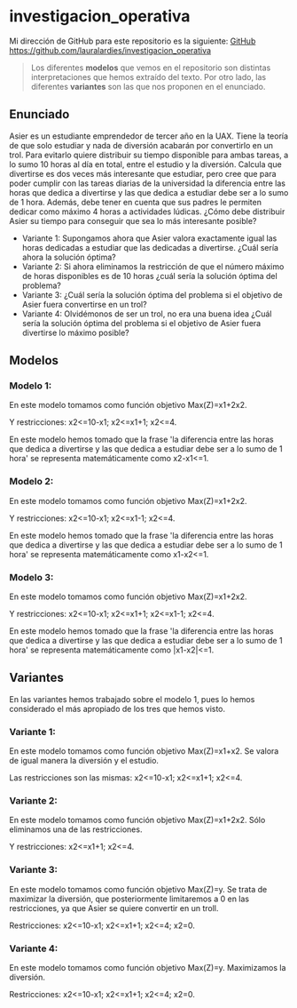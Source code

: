 # investigacion_operativa

Mi dirección de GitHub para este repositorio es la siguiente: [GitHub](https://github.com/lauralardies/investigacion_operativa)
https://github.com/lauralardies/investigacion_operativa

> Los diferentes **modelos** que vemos en el repositorio son distintas interpretaciones que hemos extraído del texto. Por otro lado, las diferentes **variantes** son las que nos proponen en el enunciado.

## Enunciado 
Asier es un estudiante emprendedor de tercer año en la UAX. Tiene la teoría de que solo estudiar y nada de diversión acabarán por convertirlo en un trol. Para evitarlo quiere distribuir su tiempo disponible para ambas tareas, a lo sumo 10 horas al día en total, entre el estudio y la diversión. Calcula que divertirse es dos veces más interesante que estudiar, pero cree que para poder cumplir con las tareas diarias de la universidad la diferencia entre las horas que dedica a divertirse y las que dedica a estudiar debe ser a lo sumo de 1 hora. Además, debe tener en cuenta que sus padres le permiten dedicar como máximo 4 horas a actividades lúdicas. ¿Cómo debe distribuir Asier su tiempo para conseguir que sea lo más interesante posible?
- Variante 1: Supongamos ahora que Asier valora exactamente igual las horas dedicadas a estudiar que las dedicadas a divertirse. ¿Cuál sería ahora la solución óptima?
- Variante 2: Si ahora eliminamos la restricción de que el número máximo de horas disponibles es de 10 horas ¿cuál sería la solución óptima del problema?
- Variante 3: ¿Cuál sería la solución óptima del problema si el objetivo de Asier fuera convertirse en un trol?
- Variante 4: Olvidémonos de ser un trol, no era una buena idea ¿Cuál sería la solución óptima del problema si el objetivo de Asier fuera divertirse lo máximo posible?

## Modelos

### Modelo 1: 
En este modelo tomamos como función objetivo Max(Z)=x1+2x2.

Y restricciones: x2<=10-x1; x2<=x1+1; x2<=4. 

En este modelo hemos tomado que la frase 'la diferencia entre las horas que dedica a divertirse y las que dedica a estudiar debe ser a lo sumo de 1 hora' se representa matemáticamente como x2-x1<=1.

### Modelo 2: 
En este modelo tomamos como función objetivo Max(Z)=x1+2x2.

Y restricciones: x2<=10-x1; x2<=x1-1; x2<=4. 

En este modelo hemos tomado que la frase 'la diferencia entre las horas que dedica a divertirse y las que dedica a estudiar debe ser a lo sumo de 1 hora' se representa matemáticamente como x1-x2<=1.

### Modelo 3: 
En este modelo tomamos como función objetivo Max(Z)=x1+2x2.

Y restricciones: x2<=10-x1; x2<=x1+1; x2<=x1-1; x2<=4. 

En este modelo hemos tomado que la frase 'la diferencia entre las horas que dedica a divertirse y las que dedica a estudiar debe ser a lo sumo de 1 hora' se representa matemáticamente como |x1-x2|<=1.

## Variantes
En las variantes hemos trabajado sobre el modelo 1, pues lo hemos considerado el más apropiado de los tres que hemos visto.

### Variante 1:
En este modelo tomamos como función objetivo Max(Z)=x1+x2. Se valora de igual manera la diversión y el estudio.

Las restricciones son las mismas: x2<=10-x1; x2<=x1+1; x2<=4. 

### Variante 2:
En este modelo tomamos como función objetivo Max(Z)=x1+2x2. Sólo eliminamos una de las restricciones.

Y restricciones: x2<=x1+1; x2<=4. 

### Variante 3:
En este modelo tomamos como función objetivo Max(Z)=y. Se trata de maximizar la diversión, que posteriormente limitaremos a 0 en las restricciones, ya que Asier se quiere convertir en un troll.

Restricciones: x2<=10-x1; x2<=x1+1; x2<=4; x2=0. 

### Variante 4:
En este modelo tomamos como función objetivo Max(Z)=y. Maximizamos la diversión.

Restricciones: x2<=10-x1; x2<=x1+1; x2<=4; x2=0. 
